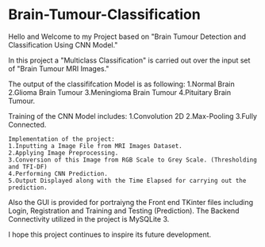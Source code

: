 # Brain-Tumour-Classification  

Hello and Welcome to my Project based on "Brain Tumour Detection and Classification Using CNN Model."

In this project a "Multiclass Classification" is carried out over the input set of "Brain Tumour MRI Images."

The output of the classififcation Model is as following:
  1.Normal Brain
  2.Glioma Brain Tumour
  3.Meningioma Brain Tumour 
  4.Pituitary Brain Tumour.
  
  Training of the CNN Model includes:
    1.Convolution 2D 
    2.Max-Pooling
    3.Fully Connected. 
    
    Implementation of the project:
    1.Inputting a Image File from MRI Images Dataset. 
    2.Applying Image Preprocessing.
    3.Conversion of this Image from RGB Scale to Grey Scale. (Thresholding and TFI-DF)
    4.Performing CNN Prediction.
    5.Output Displayed along with the Time Elapsed for carrying out the prediction. 
    
 Also the GUI is provided for portraiyng the Front end TKinter files including Login, Registration and Training and Testing (Prediction).
 The Backend Connectivity utilized in the project is MySQLite 3.  
 
 I hope this project continues to inspire its future development. 
